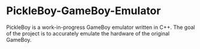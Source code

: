 # PickleBoy-GameBoy-Emulator
PickleBoy is a work-in-progress GameBoy emulator written in C++. The goal of the project is to accurately emulate the hardware of the original GameBoy.
